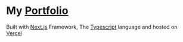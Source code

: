 # My [Portfolio](https//allwells.vercel.app)

Built with [Next.js](https://nextjs.org/) Framework, The [Typescript](https://www.typescriptlang.org) language and hosted on [Vercel](https://vercel.com)
